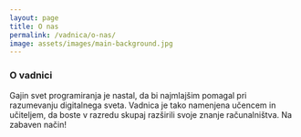 ```yaml
---
layout: page
title: O nas
permalink: /vadnica/o-nas/
image: assets/images/main-background.jpg
---
```


<h3>O vadnici</h3>
<p>Gajin svet programiranja je nastal, da bi najmlajšim pomagal pri razumevanju digitalnega sveta. Vadnica je tako namenjena učencem in učiteljem, da boste v razredu skupaj razširili svoje znanje računalništva. Na zabaven način!</p>
